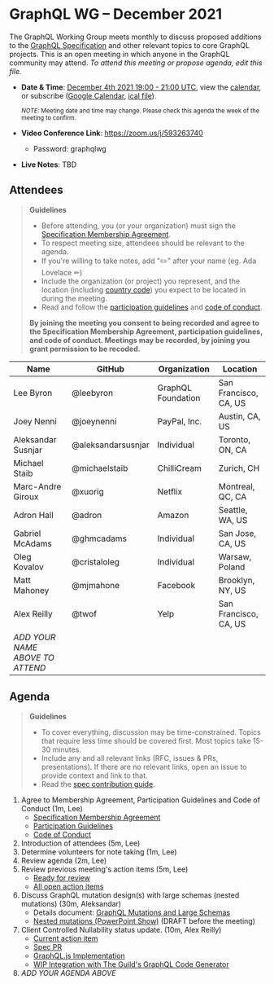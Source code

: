 # GraphQL WG – December 2021

The GraphQL Working Group meets monthly to discuss proposed additions to the
[GraphQL Specification](https://github.com/graphql/graphql-spec) and other
relevant topics to core GraphQL projects. This is an open meeting in which
anyone in the GraphQL community may attend. *To attend this meeting or propose
agenda, edit this file.*

- **Date & Time**: [December 4th 2021 19:00 - 21:00 UTC](https://www.timeanddate.com/worldclock/meetingdetails.html?year=2021&month=12&day=4&hour=19&min=0&sec=0&p1=224&p2=179&p3=136&p4=268&p5=367&p6=438&p7=240&iv=0), view the [calendar](https://calendar.google.com/calendar/embed?src=linuxfoundation.org_ik79t9uuj2p32i3r203dgv5mo8%40group.calendar.google.com), or subscribe ([Google Calendar](https://calendar.google.com/calendar?cid=bGludXhmb3VuZGF0aW9uLm9yZ19pazc5dDl1dWoycDMyaTNyMjAzZGd2NW1vOEBncm91cC5jYWxlbmRhci5nb29nbGUuY29t), [ical file](https://calendar.google.com/calendar/ical/linuxfoundation.org_ik79t9uuj2p32i3r203dgv5mo8%40group.calendar.google.com/public/basic.ics)).

  <small>*NOTE:* Meeting date and time may change. Please check this agenda the week of the meeting to confirm.</small>
- **Video Conference Link**: https://zoom.us/j/593263740
  - Password: graphqlwg
- **Live Notes**: TBD


## Attendees

> **Guidelines**
> - Before attending, you (or your organization) must sign the [Specification Membership Agreement](https://github.com/graphql/foundation).
> - To respect meeting size, attendees should be relevant to the agenda.
> - If you're willing to take notes, add "✏️" after your name (eg. Ada Lovelace ✏)
> - Include the organization (or project) you represent, and the location (including [country code](https://en.wikipedia.org/wiki/List_of_ISO_3166_country_codes#Current_ISO_3166_country_codes)) you expect to be located in during the meeting.
> - Read and follow the [participation guidelines](https://github.com/graphql/graphql-wg#participation-guidelines) and [code of conduct](https://github.com/graphql/foundation/blob/master/CODE-OF-CONDUCT.md).
>
> **By joining the meeting you consent to being recorded and agree to the Specification Membership Agreement, participation guidelines, and code of conduct. Meetings may be recorded, by joining you grant permission to be recoded.**

| Name               | GitHub          | Organization       | Location
| ------------------ | --------------- | ------------------ | ------------------
| Lee Byron          | @leebyron       | GraphQL Foundation | San Francisco, CA, US
| Joey Nenni         | @joeynenni      | PayPal, Inc.       | Austin, CA, US
| Aleksandar Susnjar | @aleksandarsusnjar | Individual      | Toronto, ON, CA
| Michael Staib      | @michaelstaib   | ChilliCream        | Zurich, CH
| Marc-Andre Giroux  | @xuorig         | Netflix            | Montreal, QC, CA
| Adron Hall         | @adron          | Amazon             | Seattle, WA, US
| Gabriel McAdams    | @ghmcadams      | Individual         | San Jose, CA, US
| Oleg Kovalov       | @cristaloleg    | Individual         | Warsaw, Poland
| Matt Mahoney       | @mjmahone       | Facebook           | Brooklyn, NY, US
| Alex Reilly        | @twof           | Yelp               | San Francisco, CA, US
| *ADD YOUR NAME ABOVE TO ATTEND*


## Agenda

> **Guidelines**
> - To cover everything, discussion may be time-constrained. Topics that require less time should be covered first. Most topics take 15-30 minutes.
> - Include any and all relevant links (RFC, issues & PRs, presentations). If there are no relevant links, open an issue to provide context and link to that.
> - Read the [spec contribution guide](https://github.com/graphql/graphql-spec/blob/master/CONTRIBUTING.md).

<!--

Example agenda item:

1. Discuss moving the subscriptions proposal to stage 2 (30m, Lee)
   - [Subscriptions RFC](link.to/the-relevant/pr-or-issue-or-doc)
   - [GraphQL.js PR](github.link/to/the/project/pr)
   - [Another Relevant Link](youre.getting/the-idea.now)

-->

1. Agree to Membership Agreement, Participation Guidelines and Code of Conduct (1m, Lee)
   - [Specification Membership Agreement](https://github.com/graphql/foundation)
   - [Participation Guidelines](https://github.com/graphql/graphql-wg#participation-guidelines)
   - [Code of Conduct](https://github.com/graphql/foundation/blob/master/CODE-OF-CONDUCT.md)
1. Introduction of attendees (5m, Lee)
1. Determine volunteers for note taking (1m, Lee)
1. Review agenda (2m, Lee)
1. Review previous meeting's action items (5m, Lee)
   - [Ready for review](https://github.com/graphql/graphql-wg/issues?q=is%3Aissue+is%3Aopen+label%3A%22Ready+for+review+%F0%9F%99%8C%22+sort%3Aupdated-desc)
   - [All open action items](https://github.com/graphql/graphql-wg/issues?q=is%3Aissue+is%3Aopen+label%3A%22Action+item+%3Aclapper%3A%22+sort%3Aupdated-desc)
1. Discuss GraphQL mutation design(s) with large schemas (nested mutations) (30m, Aleksandar)
   - Details document: [GraphQL Mutations and Large Schemas](https://github.com/aleksandarsusnjar/graphql-proposals/blob/main/graphql-mutations-and-large-schemas.md)
   - [Nested mutations (PowerPoint Show)](https://github.com/aleksandarsusnjar/graphql-proposals/blob/main/Nested%20mutations.ppsx) (DRAFT before the meeting)
1. Client Controlled Nullability status update. (10m, Alex Reilly)
   - [Current action item](https://github.com/graphql/graphql-wg/issues/798#event-5681622254)
   - [Spec PR](https://github.com/graphql/graphql-spec/pull/895)
   - [GraphQL.js Implementation](https://github.com/graphql/graphql-js/pull/3281)
   - [WIP Integration with The Guild's GraphQL Code Generator](https://github.com/aprilrd/graphql-code-generator/tree/nullability-operator)
3. *ADD YOUR AGENDA ABOVE*
